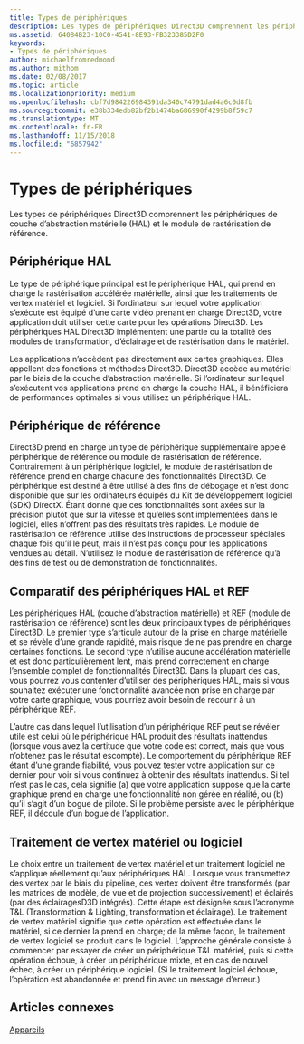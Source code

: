 ```yaml
---
title: Types de périphériques
description: Les types de périphériques Direct3D comprennent les périphériques de couche d’abstraction matérielle (HAL) et le module de rastérisation de référence.
ms.assetid: 64084B23-10C0-4541-8E93-FB323385D2F0
keywords:
- Types de périphériques
author: michaelfromredmond
ms.author: mithom
ms.date: 02/08/2017
ms.topic: article
ms.localizationpriority: medium
ms.openlocfilehash: cbf7d984226984391da340c74791dad4a6c0d8fb
ms.sourcegitcommit: e38b334edb82bf2b1474ba686990f4299b8f59c7
ms.translationtype: MT
ms.contentlocale: fr-FR
ms.lasthandoff: 11/15/2018
ms.locfileid: "6857942"
---
```

# <a name="device-types"></a>Types de périphériques


Les types de périphériques Direct3D comprennent les périphériques de couche d’abstraction matérielle (HAL) et le module de rastérisation de référence.

## <a name="span-idhaldevicespanspan-idhaldevicespanspan-idhaldevicespanhal-device"></a><span id="HAL_Device"></span><span id="hal_device"></span><span id="HAL_DEVICE"></span>Périphérique HAL


Le type de périphérique principal est le périphérique HAL, qui prend en charge la rastérisation accélérée matérielle, ainsi que les traitements de vertex matériel et logiciel. Si l’ordinateur sur lequel votre application s’exécute est équipé d’une carte vidéo prenant en charge Direct3D, votre application doit utiliser cette carte pour les opérations Direct3D. Les périphériques HAL Direct3D implémentent une partie ou la totalité des modules de transformation, d’éclairage et de rastérisation dans le matériel.

Les applications n’accèdent pas directement aux cartes graphiques. Elles appellent des fonctions et méthodes Direct3D. Direct3D accède au matériel par le biais de la couche d’abstraction matérielle. Si l’ordinateur sur lequel s’exécutent vos applications prend en charge la couche HAL, il bénéficiera de performances optimales si vous utilisez un périphérique HAL.

## <a name="span-idreferencedevicespanspan-idreferencedevicespanspan-idreferencedevicespanreference-device"></a><span id="Reference_Device"></span><span id="reference_device"></span><span id="REFERENCE_DEVICE"></span>Périphérique de référence


Direct3D prend en charge un type de périphérique supplémentaire appelé périphérique de référence ou module de rastérisation de référence. Contrairement à un périphérique logiciel, le module de rastérisation de référence prend en charge chacune des fonctionnalités Direct3D. Ce périphérique est destiné à être utilisé à des fins de débogage et n’est donc disponible que sur les ordinateurs équipés du Kit de développement logiciel (SDK) DirectX. Étant donné que ces fonctionnalités sont axées sur la précision plutôt que sur la vitesse et qu’elles sont implémentées dans le logiciel, elles n’offrent pas des résultats très rapides. Le module de rastérisation de référence utilise des instructions de processeur spéciales chaque fois qu’il le peut, mais il n’est pas conçu pour les applications vendues au détail. N’utilisez le module de rastérisation de référence qu’à des fins de test ou de démonstration de fonctionnalités.

## <a name="span-idhalvsrefspanspan-idhalvsrefspanspan-idhalvsrefspanhal-vs-ref-devices"></a><span id="HAL_vs_REF"></span><span id="hal_vs_ref"></span><span id="HAL_VS_REF"></span>Comparatif des périphériques HAL et REF


Les périphériques HAL (couche d’abstraction matérielle) et REF (module de rastérisation de référence) sont les deux principaux types de périphériques Direct3D. Le premier type s’articule autour de la prise en charge matérielle et se révèle d’une grande rapidité, mais risque de ne pas prendre en charge certaines fonctions. Le second type n’utilise aucune accélération matérielle et est donc particulièrement lent, mais prend correctement en charge l’ensemble complet de fonctionnalités Direct3D. Dans la plupart des cas, vous pourrez vous contenter d’utiliser des périphériques HAL, mais si vous souhaitez exécuter une fonctionnalité avancée non prise en charge par votre carte graphique, vous pourriez avoir besoin de recourir à un périphérique REF.

L’autre cas dans lequel l’utilisation d’un périphérique REF peut se révéler utile est celui où le périphérique HAL produit des résultats inattendus (lorsque vous avez la certitude que votre code est correct, mais que vous n’obtenez pas le résultat escompté). Le comportement du périphérique REF étant d’une grande fiabilité, vous pouvez tester votre application sur ce dernier pour voir si vous continuez à obtenir des résultats inattendus. Si tel n’est pas le cas, cela signifie (a) que votre application suppose que la carte graphique prend en charge une fonctionnalité non gérée en réalité, ou (b) qu’il s’agit d’un bogue de pilote. Si le problème persiste avec le périphérique REF, il découle d’un bogue de l’application.

## <a name="span-idhardwarevssoftwarespanspan-idhardwarevssoftwarespanspan-idhardwarevssoftwarespanhardware-vs-software-vertex-processing"></a><span id="Hardware_vs_Software"></span><span id="hardware_vs_software"></span><span id="HARDWARE_VS_SOFTWARE"></span>Traitement de vertex matériel ou logiciel


Le choix entre un traitement de vertex matériel et un traitement logiciel ne s’applique réellement qu’aux périphériques HAL. Lorsque vous transmettez des vertex par le biais du pipeline, ces vertex doivent être transformés (par les matrices de modèle, de vue et de projection successivement) et éclairés (par des éclairagesD3D intégrés). Cette étape est désignée sous l’acronyme T&L (Transformation & Lighting, transformation et éclairage). Le traitement de vertex matériel signifie que cette opération est effectuée dans le matériel, si ce dernier la prend en charge; de la même façon, le traitement de vertex logiciel se produit dans le logiciel. L’approche générale consiste à commencer par essayer de créer un périphérique T&L matériel, puis si cette opération échoue, à créer un périphérique mixte, et en cas de nouvel échec, à créer un périphérique logiciel. (Si le traitement logiciel échoue, l’opération est abandonnée et prend fin avec un message d’erreur.)

## <a name="span-idrelated-topicsspanrelated-topics"></a><span id="related-topics"></span>Articles connexes


[Appareils](devices.md)

 

 




